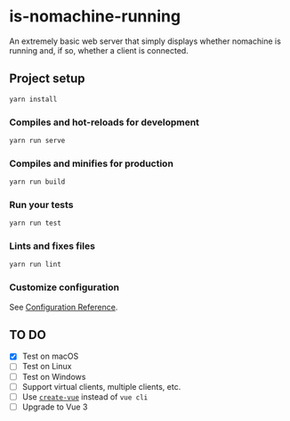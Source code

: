 # is-nomachine-running

An extremely basic web server that simply displays whether nomachine is running and, if so, whether a client is connected.

## Project setup

```bash
yarn install
```

### Compiles and hot-reloads for development

```bash
yarn run serve
```

### Compiles and minifies for production

```bash
yarn run build
```

### Run your tests

```bash
yarn run test
```

### Lints and fixes files

```bash
yarn run lint
```

### Customize configuration

See [Configuration Reference](https://cli.vuejs.org/config/).

## TO DO

- [x] Test on macOS
- [ ] Test on Linux
- [ ] Test on Windows
- [ ] Support virtual clients, multiple clients, etc.
- [ ] Use [`create-vue`](https://github.com/vuejs/create-vue) instead of `vue cli`
- [ ] Upgrade to Vue 3
